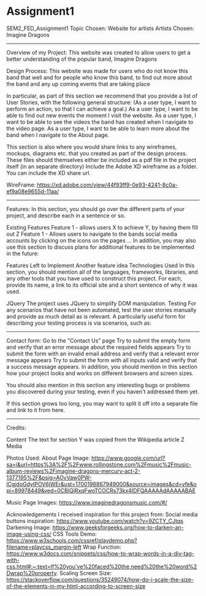 # Assignment1
SEM2_FED_Assignment1
Topic Chosen: Website for artists
Artists Chosen: Imagine Dragons

---------------------------------------------------------------------------------------------------------------------------------------------------------------------------------------

Overview of my Project:
This website was created to allow users to get a better understanding of the popular band, Imagine Dragons

Design Process:
This website was made for users who do not know this band that well and for people who know this band, to find out more about the band and any up coming events that are taking place

In particular, as part of this section we recommend that you provide a list of User Stories, with the following general structure:
(As a user type, I want to perform an action, so that I can achieve a goal.)
As a user type, I want to be able to find out new events the moment I visit the website.
As a user type, I want to be able to see the videos the band has created when I navigate to the video page.
As a user type, I want to be able to learn more about the band when I navigate to the About page.

This section is also where you would share links to any wireframes, mockups, diagrams etc. that you created as part of the design process. These files should themselves either be included as a pdf file in the project itself (in an separate directory) Include the Adobe XD wireframe as a folder. You can include the XD share url.

WireFrame:
https://xd.adobe.com/view/44f93ff9-0e93-4241-8c0a-ef9a08e9655d-11aa/ 

---------------------------------------------------------------------------------------------------------------------------------------------------------------------------------------

Features:
In this section, you should go over the different parts of your project, and describe each in a sentence or so.

Existing Features
Feature 1 - allows users X to achieve Y, by having them fill out Z
Feature 1 - Allows users to navigate to the bands social media accounts by clicking on the icons on the pages
...
In addition, you may also use this section to discuss plans for additional features to be implemented in the future:

Features Left to Implement
Another feature idea
Technologies Used
In this section, you should mention all of the languages, frameworks, libraries, and any other tools that you have used to construct this project. For each, provide its name, a link to its official site and a short sentence of why it was used.

JQuery
The project uses JQuery to simplify DOM manipulation.
Testing
For any scenarios that have not been automated, test the user stories manually and provide as much detail as is relevant. A particularly useful form for describing your testing process is via scenarios, such as:

---------------------------------------------------------------------------------------------------------------------------------------------------------------------------------------

Contact form:
Go to the "Contact Us" page
Try to submit the empty form and verify that an error message about the required fields appears
Try to submit the form with an invalid email address and verify that a relevant error message appears
Try to submit the form with all inputs valid and verify that a success message appears.
In addition, you should mention in this section how your project looks and works on different browsers and screen sizes.

You should also mention in this section any interesting bugs or problems you discovered during your testing, even if you haven't addressed them yet.

If this section grows too long, you may want to split it off into a separate file and link to it from here.

---------------------------------------------------------------------------------------------------------------------------------------------------------------------------------------

Credits:

Content
The text for section Y was copied from the Wikipedia article Z
Media

Photos Used:
About Page Image: https://www.google.com/url?sa=i&url=https%3A%2F%2Fwww.rollingstone.com%2Fmusic%2Fmusic-album-reviews%2Fimagine-dragons-mercury-act-2-1377195%2F&psig=AOvVaw0PW-lCgjdoGdyIPOV6jWEr&ust=1700198867949000&source=images&cd=vfe&opi=89978449&ved=0CBIQjRxqFwoTCOCRs73kx4IDFQAAAAAdAAAAABAE 

Music Page Images: https://www.imaginedragonsmusic.com/#/ 

Acknowledgements
I received inspiration for this project from:
Social media buttons inspiration: https://www.youtube.com/watch?v=9ZCTY_CJtqs 
Darkening Image: https://www.geeksforgeeks.org/how-to-darken-an-image-using-css/ 
CSS Tools Demo: https://www.w3schools.com/cssref/playdemo.php?filename=playcss_margin-left
Wrap Function: https://www.w3docs.com/snippets/css/how-to-wrap-words-in-a-div-tag-with-css.html#:~:text=If%20you've%20faced%20the,need%20the%20word%2Dwrap%20property. 
Scaling Screen Size: https://stackoverflow.com/questions/35249074/how-do-i-scale-the-size-of-the-elements-in-my-html-according-to-screen-size 
